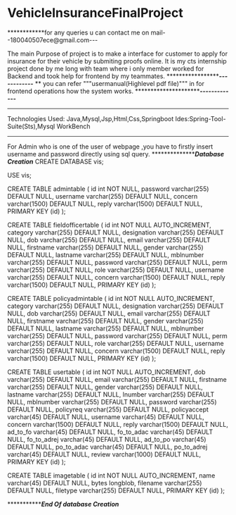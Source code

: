 # VehicleInsuranceFinalProject
************for any queries u can contact me on mail--180040507ece@gmail.com---

The main Purpose of project is to make a interface for customer to apply for insurance for their vehicle by submiting proofs online.
It is my cts internship project done by me long with team where i only member worked for Backend and took help for frontend by my teammates.
********************************------------***************
** you can refer """usermanual(Highlevel pdf file)""" in for frontend operations how the system works.
********************************-------------***********


*****************
Technologies Used: Java,Mysql,Jsp,Html,Css,Springboot
Ides:Spring-Tool-Suite(Sts),Mysql WorkBench
*****************


For Admin who is one of the user of webpage ,you have to firstly insert username and password directly using sql query.
*******************Database Creation*****
CREATE DATABASE vis;

USE vis;

CREATE TABLE admintable (
  id int NOT NULL,
  password varchar(255) DEFAULT NULL,
  username varchar(255) DEFAULT NULL,
  concern varchar(1500) DEFAULT NULL,
  reply varchar(1500) DEFAULT NULL,
  PRIMARY KEY (id)
);

CREATE TABLE fieldofficertable (
  id int NOT NULL AUTO_INCREMENT,
  category varchar(255) DEFAULT NULL,
  designation varchar(255) DEFAULT NULL,
  dob varchar(255) DEFAULT NULL,
  email varchar(255) DEFAULT NULL,
  firstname varchar(255) DEFAULT NULL,
  gender varchar(255) DEFAULT NULL,
  lastname varchar(255) DEFAULT NULL,
  mblnumber varchar(255) DEFAULT NULL,
  password varchar(255) DEFAULT NULL,
  perm varchar(255) DEFAULT NULL,
  role varchar(255) DEFAULT NULL,
  username varchar(255) DEFAULT NULL,
  concern varchar(1500) DEFAULT NULL,
  reply varchar(1500) DEFAULT NULL,
  PRIMARY KEY (id)
);

CREATE TABLE policyadmintable (
  id int NOT NULL AUTO_INCREMENT,
  category varchar(255) DEFAULT NULL,
  designation varchar(255) DEFAULT NULL,
  dob varchar(255) DEFAULT NULL,
  email varchar(255) DEFAULT NULL,
  firstname varchar(255) DEFAULT NULL,
  gender varchar(255) DEFAULT NULL,
  lastname varchar(255) DEFAULT NULL,
  mblnumber varchar(255) DEFAULT NULL,
  password varchar(255) DEFAULT NULL,
  perm varchar(255) DEFAULT NULL,
  role varchar(255) DEFAULT NULL,
  username varchar(255) DEFAULT NULL,
  concern varchar(1500) DEFAULT NULL,
  reply varchar(1500) DEFAULT NULL,
  PRIMARY KEY (id)
);


CREATE TABLE usertable (
  id int NOT NULL AUTO_INCREMENT,
  dob varchar(255) DEFAULT NULL,
  email varchar(255) DEFAULT NULL,
  firstname varchar(255) DEFAULT NULL,
  gender varchar(255) DEFAULT NULL,
  lastname varchar(255) DEFAULT NULL,
  lnumber varchar(255) DEFAULT NULL,
  mblnumber varchar(255) DEFAULT NULL,
  password varchar(255) DEFAULT NULL,
  policyreq varchar(255) DEFAULT NULL,
  policyaccept varchar(45) DEFAULT NULL,
  username varchar(45) DEFAULT NULL,
  concern varchar(1500) DEFAULT NULL,
  reply varchar(1500) DEFAULT NULL,
  ad_to_fo varchar(45) DEFAULT NULL,
  fo_to_adac varchar(45) DEFAULT NULL,
  fo_to_adrej varchar(45) DEFAULT NULL,
  ad_to_po varchar(45) DEFAULT NULL,
  po_to_adac varchar(45) DEFAULT NULL,
  po_to_adrej varchar(45) DEFAULT NULL,
  review varchar(1000) DEFAULT NULL,
  PRIMARY KEY (id)
);


CREATE TABLE imagetable (
  id int NOT NULL AUTO_INCREMENT,
  name varchar(45) DEFAULT NULL,
  bytes longblob,
  filename varchar(255) DEFAULT NULL,
  filetype varchar(255) DEFAULT NULL,
  PRIMARY KEY (id)
);


******************************************End Of database Creation*******************************
